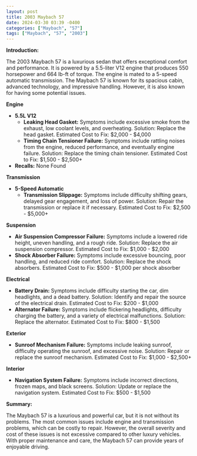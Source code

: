 ```yaml
---
layout: post
title: 2003 Maybach 57
date: 2024-03-30 03:39 -0400
categories: ["Maybach", "57"]
tags: ["Maybach", "57", "2003"]
---
```

**Introduction:**

The 2003 Maybach 57 is a luxurious sedan that offers exceptional comfort and performance. It is powered by a 5.5-liter V12 engine that produces 550 horsepower and 664 lb-ft of torque. The engine is mated to a 5-speed automatic transmission. The Maybach 57 is known for its spacious cabin, advanced technology, and impressive handling. However, it is also known for having some potential issues.

**Engine**
- **5.5L V12**
    - **Leaking Head Gasket:** Symptoms include excessive smoke from the exhaust, low coolant levels, and overheating. Solution: Replace the head gasket. Estimated Cost to Fix: $2,000 - $4,000
    - **Timing Chain Tensioner Failure:** Symptoms include rattling noises from the engine, reduced performance, and eventually engine failure. Solution: Replace the timing chain tensioner. Estimated Cost to Fix: $1,500 - $2,500+
- **Recalls:** None Found

**Transmission**
- **5-Speed Automatic**
    - **Transmission Slippage:** Symptoms include difficulty shifting gears, delayed gear engagement, and loss of power. Solution: Repair the transmission or replace it if necessary. Estimated Cost to Fix: $2,500 - $5,000+

**Suspension**
- **Air Suspension Compressor Failure:** Symptoms include a lowered ride height, uneven handling, and a rough ride. Solution: Replace the air suspension compressor. Estimated Cost to Fix: $1,000 - $2,000
- **Shock Absorber Failure:** Symptoms include excessive bouncing, poor handling, and reduced ride comfort. Solution: Replace the shock absorbers. Estimated Cost to Fix: $500 - $1,000 per shock absorber

**Electrical**
- **Battery Drain:** Symptoms include difficulty starting the car, dim headlights, and a dead battery. Solution: Identify and repair the source of the electrical drain. Estimated Cost to Fix: $200 - $1,000
- **Alternator Failure:** Symptoms include flickering headlights, difficulty charging the battery, and a variety of electrical malfunctions. Solution: Replace the alternator. Estimated Cost to Fix: $800 - $1,500

**Exterior**
- **Sunroof Mechanism Failure:** Symptoms include leaking sunroof, difficulty operating the sunroof, and excessive noise. Solution: Repair or replace the sunroof mechanism. Estimated Cost to Fix: $1,000 - $2,500+

**Interior**
- **Navigation System Failure:** Symptoms include incorrect directions, frozen maps, and black screens. Solution: Update or replace the navigation system. Estimated Cost to Fix: $500 - $1,500

**Summary:**

The Maybach 57 is a luxurious and powerful car, but it is not without its problems. The most common issues include engine and transmission problems, which can be costly to repair. However, the overall severity and cost of these issues is not excessive compared to other luxury vehicles. With proper maintenance and care, the Maybach 57 can provide years of enjoyable driving.
